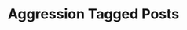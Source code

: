 ---
title: Aggression Tagged Posts
layout: blog_by_tag
tag: aggression
permalink: tag/aggression/
exclude_from_search: true
---